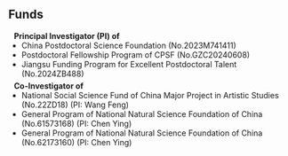 ## Funds

<h4 style="margin:0 10px 0;">Principal Investigator (PI) of</h4>

<ul style="margin:0 0 5px;">
  <li>China Postdoctoral Science Foundation (No.2023M741411)</li>
  <li>Postdoctoral Fellowship Program of CPSF (No.GZC20240608)</li>
  <li>Jiangsu Funding Program for Excellent Postdoctoral Talent (No.2024ZB488)</li>
</ul>

<h4 style="margin:0 10px 0;">Co-Investigator of</h4>

<ul style="margin:0 0 20px;">
  <li>National Social Science Fund of China Major Project in Artistic Studies (No.22ZD18) (PI: Wang Feng)</li>
  <li>General Program of National Natural Science Foundation of China (No.61573168) (PI: Chen Ying)</li>
  <li>General Program of National Natural Science Foundation of China (No.62173160) (PI: Chen Ying)</li>
</ul>
